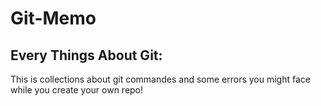 # Git-Memo

## Every Things About Git:

This is collections about git commandes and some errors you might face while you create your own repo!
